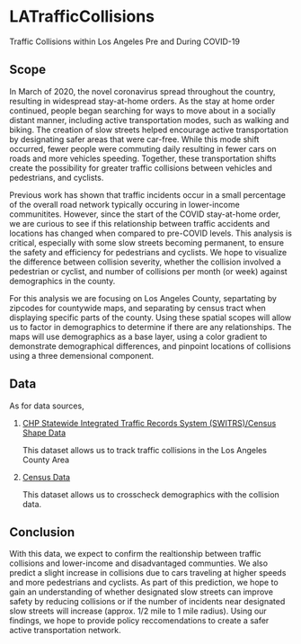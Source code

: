 # LATrafficCollisions
Traffic Collisions within Los Angeles Pre and During COVID-19
  
## Scope
  In March of 2020, the novel coronavirus spread throughout the country, resulting in widespread stay-at-home orders. As the stay at home order continued, people began searching for ways to move about in a socially distant manner, including active transportation modes, such as walking and biking. The creation of slow streets helped encourage active transportation by designating safer areas that were car-free. While this mode shift occurred, fewer people were commuting daily resulting in fewer cars on roads and more vehicles speeding. Together, these transportation shifts create the possibility for greater traffic collisions between vehicles and pedestrians, and cyclists.
   
   Previous work has shown that traffic incidents occur in a small percentage of the overall road network typically occuring in lower-income communitites. However, since the start of the COVID stay-at-home order, we are curious to see if this relationship between traffic accidents and locations has changed when compared to pre-COVID levels. This analysis is critical, especially with some slow streets becoming permanent, to ensure the safety and efficiency for pedestrians and cyclists. We hope to visualize the difference between collision severity, whether the collision involved a pedestrian or cyclist, and number of collisions per month (or week) against demographics in the county. 
  
  For this analysis we are focusing on Los Angeles County, separtating by zipcodes for countywide maps, and separating by census tract when displaying specific parts of the county. Using these spatial scopes will allow us to factor in demographics to determine if there are any relationships. The maps will use demographics as a base layer, using a color gradient to demonstrate demographical differences, and pinpoint locations of collisions using a three demensional component. 

## Data
As for data sources,  
1. [CHP Statewide Integrated Traffic Records System (SWITRS)/Census Shape Data](https://www.chp.ca.gov/programs-services/services-information/switrs-internet-statewide-integrated-traffic-records-system) 

    This dataset allows us to track traffic collisions in the Los Angeles County Area

2. [Census Data](https://data.census.gov/cedsci/)

    This dataset allows us to crosscheck demographics with the collision data. 

## Conclusion
With this data, we expect to confirm the realtionship between traffic collisions and lower-income and disadvantaged communties. We also predict a slight increase in collisions due to cars traveling at higher speeds and more pedestrians and cyclists. As part of this prediction, we hope to gain an understanding of whether designated slow streets can improve safety by reducing collisions or if the number of incidents near designated slow streets will increase (approx. 1/2 mile to 1 mile radius). Using our findings, we hope to provide policy reccomendations to create a safer active transportation network.
